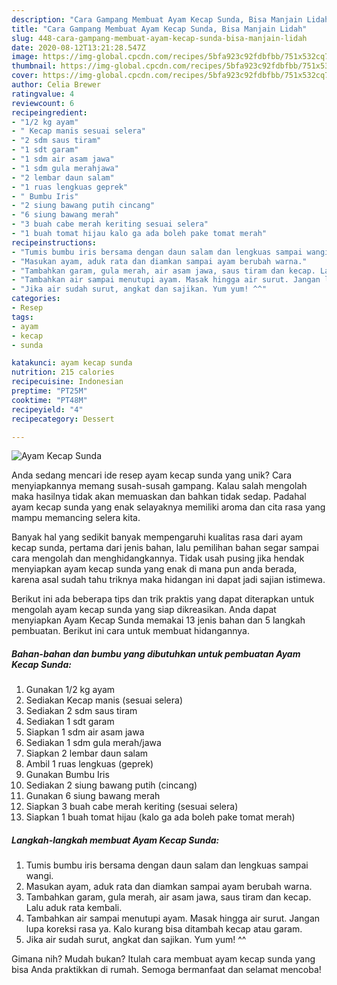```yaml
---
description: "Cara Gampang Membuat Ayam Kecap Sunda, Bisa Manjain Lidah"
title: "Cara Gampang Membuat Ayam Kecap Sunda, Bisa Manjain Lidah"
slug: 448-cara-gampang-membuat-ayam-kecap-sunda-bisa-manjain-lidah
date: 2020-08-12T13:21:28.547Z
image: https://img-global.cpcdn.com/recipes/5bfa923c92fdbfbb/751x532cq70/ayam-kecap-sunda-foto-resep-utama.jpg
thumbnail: https://img-global.cpcdn.com/recipes/5bfa923c92fdbfbb/751x532cq70/ayam-kecap-sunda-foto-resep-utama.jpg
cover: https://img-global.cpcdn.com/recipes/5bfa923c92fdbfbb/751x532cq70/ayam-kecap-sunda-foto-resep-utama.jpg
author: Celia Brewer
ratingvalue: 4
reviewcount: 6
recipeingredient:
- "1/2 kg ayam"
- " Kecap manis sesuai selera"
- "2 sdm saus tiram"
- "1 sdt garam"
- "1 sdm air asam jawa"
- "1 sdm gula merahjawa"
- "2 lembar daun salam"
- "1 ruas lengkuas geprek"
- " Bumbu Iris"
- "2 siung bawang putih cincang"
- "6 siung bawang merah"
- "3 buah cabe merah keriting sesuai selera"
- "1 buah tomat hijau kalo ga ada boleh pake tomat merah"
recipeinstructions:
- "Tumis bumbu iris bersama dengan daun salam dan lengkuas sampai wangi."
- "Masukan ayam, aduk rata dan diamkan sampai ayam berubah warna."
- "Tambahkan garam, gula merah, air asam jawa, saus tiram dan kecap. Lalu aduk rata kembali."
- "Tambahkan air sampai menutupi ayam. Masak hingga air surut. Jangan lupa koreksi rasa ya. Kalo kurang bisa ditambah kecap atau garam."
- "Jika air sudah surut, angkat dan sajikan. Yum yum! ^^"
categories:
- Resep
tags:
- ayam
- kecap
- sunda

katakunci: ayam kecap sunda 
nutrition: 215 calories
recipecuisine: Indonesian
preptime: "PT25M"
cooktime: "PT48M"
recipeyield: "4"
recipecategory: Dessert

---
```



![Ayam Kecap Sunda](https://img-global.cpcdn.com/recipes/5bfa923c92fdbfbb/751x532cq70/ayam-kecap-sunda-foto-resep-utama.jpg)

Anda sedang mencari ide resep ayam kecap sunda yang unik? Cara menyiapkannya memang susah-susah gampang. Kalau salah mengolah maka hasilnya tidak akan memuaskan dan bahkan tidak sedap. Padahal ayam kecap sunda yang enak selayaknya memiliki aroma dan cita rasa yang mampu memancing selera kita.



Banyak hal yang sedikit banyak mempengaruhi kualitas rasa dari ayam kecap sunda, pertama dari jenis bahan, lalu pemilihan bahan segar sampai cara mengolah dan menghidangkannya. Tidak usah pusing jika hendak menyiapkan ayam kecap sunda yang enak di mana pun anda berada, karena asal sudah tahu triknya maka hidangan ini dapat jadi sajian istimewa.


Berikut ini ada beberapa tips dan trik praktis yang dapat diterapkan untuk mengolah ayam kecap sunda yang siap dikreasikan. Anda dapat menyiapkan Ayam Kecap Sunda memakai 13 jenis bahan dan 5 langkah pembuatan. Berikut ini cara untuk membuat hidangannya.

<!--inarticleads1-->

##### Bahan-bahan dan bumbu yang dibutuhkan untuk pembuatan Ayam Kecap Sunda:

1. Gunakan 1/2 kg ayam
1. Sediakan  Kecap manis (sesuai selera)
1. Sediakan 2 sdm saus tiram
1. Sediakan 1 sdt garam
1. Siapkan 1 sdm air asam jawa
1. Sediakan 1 sdm gula merah/jawa
1. Siapkan 2 lembar daun salam
1. Ambil 1 ruas lengkuas (geprek)
1. Gunakan  Bumbu Iris
1. Sediakan 2 siung bawang putih (cincang)
1. Gunakan 6 siung bawang merah
1. Siapkan 3 buah cabe merah keriting (sesuai selera)
1. Siapkan 1 buah tomat hijau (kalo ga ada boleh pake tomat merah)




<!--inarticleads2-->

##### Langkah-langkah membuat Ayam Kecap Sunda:

1. Tumis bumbu iris bersama dengan daun salam dan lengkuas sampai wangi.
1. Masukan ayam, aduk rata dan diamkan sampai ayam berubah warna.
1. Tambahkan garam, gula merah, air asam jawa, saus tiram dan kecap. Lalu aduk rata kembali.
1. Tambahkan air sampai menutupi ayam. Masak hingga air surut. Jangan lupa koreksi rasa ya. Kalo kurang bisa ditambah kecap atau garam.
1. Jika air sudah surut, angkat dan sajikan. Yum yum! ^^




Gimana nih? Mudah bukan? Itulah cara membuat ayam kecap sunda yang bisa Anda praktikkan di rumah. Semoga bermanfaat dan selamat mencoba!
